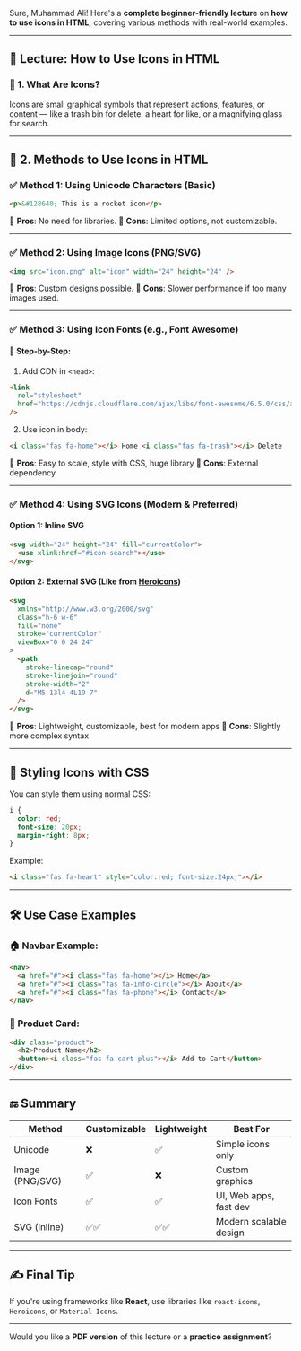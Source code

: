 Sure, Muhammad Ali! Here's a **complete beginner-friendly lecture** on **how to use icons in HTML**, covering various methods with real-world examples.

---

## 📘 Lecture: How to Use Icons in HTML

### 🔹 1. What Are Icons?

Icons are small graphical symbols that represent actions, features, or content — like a trash bin for delete, a heart for like, or a magnifying glass for search.

---

## 🔹 2. Methods to Use Icons in HTML

### ✅ Method 1: Using Unicode Characters (Basic)

```html
<p>&#128640; This is a rocket icon</p>
```

🔸 **Pros**: No need for libraries.
🔸 **Cons**: Limited options, not customizable.

---

### ✅ Method 2: Using Image Icons (PNG/SVG)

```html
<img src="icon.png" alt="icon" width="24" height="24" />
```

🔸 **Pros**: Custom designs possible.
🔸 **Cons**: Slower performance if too many images used.

---

### ✅ Method 3: Using Icon Fonts (e.g., Font Awesome)

#### 🔧 Step-by-Step:

1. Add CDN in `<head>`:

```html
<link
  rel="stylesheet"
  href="https://cdnjs.cloudflare.com/ajax/libs/font-awesome/6.5.0/css/all.min.css"
/>
```

2. Use icon in body:

```html
<i class="fas fa-home"></i> Home <i class="fas fa-trash"></i> Delete
```

🔸 **Pros**: Easy to scale, style with CSS, huge library
🔸 **Cons**: External dependency

---

### ✅ Method 4: Using SVG Icons (Modern & Preferred)

#### Option 1: Inline SVG

```html
<svg width="24" height="24" fill="currentColor">
  <use xlink:href="#icon-search"></use>
</svg>
```

#### Option 2: External SVG (Like from [Heroicons](https://heroicons.com/))

```html
<svg
  xmlns="http://www.w3.org/2000/svg"
  class="h-6 w-6"
  fill="none"
  stroke="currentColor"
  viewBox="0 0 24 24"
>
  <path
    stroke-linecap="round"
    stroke-linejoin="round"
    stroke-width="2"
    d="M5 13l4 4L19 7"
  />
</svg>
```

🔸 **Pros**: Lightweight, customizable, best for modern apps
🔸 **Cons**: Slightly more complex syntax

---

## 🎨 Styling Icons with CSS

You can style them using normal CSS:

```css
i {
  color: red;
  font-size: 20px;
  margin-right: 8px;
}
```

Example:

```html
<i class="fas fa-heart" style="color:red; font-size:24px;"></i>
```

---

## 🛠 Use Case Examples

### 🏠 Navbar Example:

```html
<nav>
  <a href="#"><i class="fas fa-home"></i> Home</a>
  <a href="#"><i class="fas fa-info-circle"></i> About</a>
  <a href="#"><i class="fas fa-phone"></i> Contact</a>
</nav>
```

### 🛒 Product Card:

```html
<div class="product">
  <h2>Product Name</h2>
  <button><i class="fas fa-cart-plus"></i> Add to Cart</button>
</div>
```

---

## 🔚 Summary

| Method          | Customizable | Lightweight | Best For               |
| --------------- | ------------ | ----------- | ---------------------- |
| Unicode         | ❌           | ✅          | Simple icons only      |
| Image (PNG/SVG) | ✅           | ❌          | Custom graphics        |
| Icon Fonts      | ✅           | ✅          | UI, Web apps, fast dev |
| SVG (inline)    | ✅✅         | ✅✅        | Modern scalable design |

---

## ✍️ Final Tip

If you're using frameworks like **React**, use libraries like `react-icons`, `Heroicons`, or `Material Icons`.

---

Would you like a **PDF version** of this lecture or a **practice assignment**?
